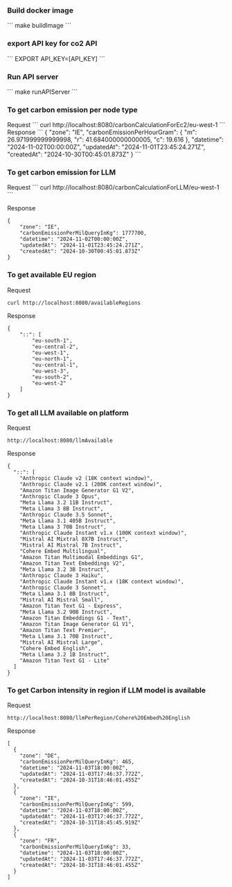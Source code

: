 <h3> Build docker image </h3> 
```
make buildImage
```

<h3>export API key for co2 API</h3>
```
EXPORT API_KEY=[API_KEY]
```

<h3> Run API server </h3> 
```
make runAPIServer
```

<h3> To get carbon emission per node type </h3> 
Request
```
curl http://localhost:8080/carbonCalculationForEc2/eu-west-1
```
Response
```
{
    "zone": "IE",
    "carbonEmissionPerHourGram": {
        "m": 26.971999999999998,
        "r": 41.684000000000005,
        "c": 19.616
    },
    "datetime": "2024-11-02T00:00:00Z",
    "updatedAt": "2024-11-01T23:45:24.271Z",
    "createdAt": "2024-10-30T00:45:01.873Z"
}
```


<h3>  To get carbon emission for LLM </h3> 
Request
```
curl http://localhost:8080/carbonCalculationForLLM/eu-west-1
```

Response
```
{
    "zone": "IE",
    "carbonEmissionPerMilQueryInKg": 1777700,
    "datetime": "2024-11-02T00:00:00Z",
    "updatedAt": "2024-11-01T23:45:24.271Z",
    "createdAt": "2024-10-30T00:45:01.873Z"
}
```

<h3> To get available EU region </h3> 

Request
```
curl http://localhost:8080/availableRegions
```
Response
```
{
    "::": [
        "eu-south-1",
        "eu-central-2",
        "eu-west-1",
        "eu-north-1",
        "eu-central-1",
        "eu-west-3",
        "eu-south-2",
        "eu-west-2"
    ]
}
```

<h3> To get all LLM available on platform </h3> 
Request

```
http://localhost:8080/llmAvailable
```
Response
```
{
  "::": [
    "Anthropic Claude v2 (18K context window)",
    "Anthropic Claude v2.1 (200K context window)",
    "Amazon Titan Image Generator G1 V2",
    "Anthropic Claude 3 Opus",
    "Meta Llama 3.2 11B Instruct",
    "Meta Llama 3 8B Instruct",
    "Anthropic Claude 3.5 Sonnet",
    "Meta Llama 3.1 405B Instruct",
    "Meta Llama 3 70B Instruct",
    "Anthropic Claude Instant v1.x (100K context window)",
    "Mistral AI Mixtral 8X7B Instruct",
    "Mistral AI Mistral 7B Instruct",
    "Cohere Embed Multilingual",
    "Amazon Titan Multimodal Embeddings G1",
    "Amazon Titan Text Embeddings V2",
    "Meta Llama 3.2 3B Instruct",
    "Anthropic Claude 3 Haiku",
    "Anthropic Claude Instant v1.x (18K context window)",
    "Anthropic Claude 3 Sonnet",
    "Meta Llama 3.1 8B Instruct",
    "Mistral AI Mistral Small",
    "Amazon Titan Text G1 - Express",
    "Meta Llama 3.2 90B Instruct",
    "Amazon Titan Embeddings G1 - Text",
    "Amazon Titan Image Generator G1 V1",
    "Amazon Titan Text Premier",
    "Meta Llama 3.1 70B Instruct",
    "Mistral AI Mistral Large",
    "Cohere Embed English",
    "Meta Llama 3.2 1B Instruct",
    "Amazon Titan Text G1 - Lite"
  ]
}
```

<h3> To get Carbon intensity in region if LLM model is available </h3> 
Request

```
http://localhost:8080/llmPerRegion/Cohere%20Embed%20English
```
Response
```
[
  {
    "zone": "DE",
    "carbonEmissionPerMilQueryInKg": 465,
    "datetime": "2024-11-03T18:00:00Z",
    "updatedAt": "2024-11-03T17:46:37.772Z",
    "createdAt": "2024-10-31T18:46:01.455Z"
  },
  {
    "zone": "IE",
    "carbonEmissionPerMilQueryInKg": 599,
    "datetime": "2024-11-03T18:00:00Z",
    "updatedAt": "2024-11-03T17:46:37.772Z",
    "createdAt": "2024-10-31T18:45:45.919Z"
  },
  {
    "zone": "FR",
    "carbonEmissionPerMilQueryInKg": 33,
    "datetime": "2024-11-03T18:00:00Z",
    "updatedAt": "2024-11-03T17:46:37.772Z",
    "createdAt": "2024-10-31T18:46:01.455Z"
  }
]
```


